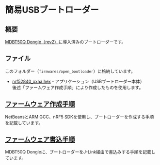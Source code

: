 # 簡易USBブートローダー

## 概要
[MDBT50Q Dongle（rev2）](../../../FIDO2Device/MDBT50Q_Dongle/README.md)に導入済みのブートローダーです。

## ファイル

このフォルダー（`firmwares/open_bootloader`）に格納しています。

- [nrf52840_xxaa.hex](nrf52840_xxaa.hex) - アプリケーション（USBブートローダー本体）<br>
後述「ファームウェア作成手順」により作成したものを使用します。

## [ファームウェア作成手順](../../../nRF5_SDK_v15.3.0/examples/dfu/open_bootloader/README.md)

NetBeansとARM GCC、nRF5 SDKを使用し、ブートローダーを作成する手順を記載しています。

## [ファームウェア書込手順](JLINKSWDPROG.md)

MDBT50Q Dongleに、ブートローダーをJ-Link経由で書込みする手順を記載しています。
